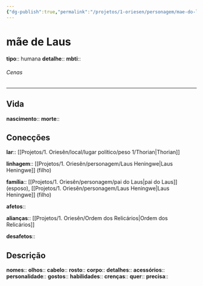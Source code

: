 ```yaml
---
{"dg-publish":true,"permalink":"/projetos/1-oriesen/personagem/mae-do-laus/","dgHomeLink":true,"dgPassFrontmatter":false}
---
```



# mãe de Laus
**tipo**:: humana
**detalhe**:: 
**mbti**:: 

###### Cenas



---
## Vida
**nascimento**:: 
**morte**:: 


## Conecções
**lar**:: [[Projetos/1. Oriesên/local/lugar político/peso 1/Thorian|Thorian]]

**linhagem**:: [[Projetos/1. Oriesên/personagem/Laus Heningwe|Laus Heningwe]] (filho)

**família**:: [[Projetos/1. Oriesên/personagem/pai do Laus|pai do Laus]] (esposo), [[Projetos/1. Oriesên/personagem/Laus Heningwe|Laus Heningwe]] (filho)

**afetos**:: 

**alianças**:: [[Projetos/1. Oriesên/Ordem dos Relicários|Ordem dos Relicários]]

**desafetos**:: 


## Descrição
**nomes**:: 
**olhos**:: 
**cabelo**:: 
**rosto**:: 
**corpo**:: 
**detalhes**:: 
**acessórios**:: 
**personalidade**:: 
**gostos**:: 
**habilidades**:: 
**crenças**:: 
**quer**:: 
**precisa**:: 